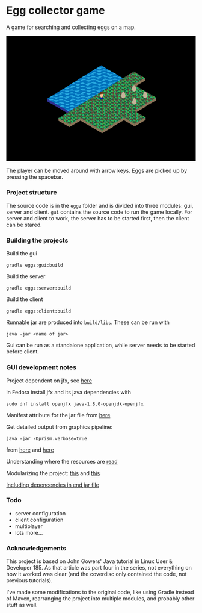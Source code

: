 
# Egg collector game

A game for searching and collecting eggs on a map.

![Scene from eggs game](images/eggs_scene.png "Game scene")

The player can be moved around with arrow keys. Eggs are picked up by pressing the spacebar.

###  Project structure

The source code is in the `eggz` folder and is divided into three modules: gui, server and client. `gui` contains the source code to run the game locally. For server and client to work, the server has to be started first, then the client can be stared.

### Building the projects

Build the gui

    gradle eggz:gui:build

Build the server

    gradle eggz:server:build

Build the client

    gradle eggz:client:build

Runnable jar are produced into `build/libs`. These can be run with

    java -jar <name of jar>

Gui can be run as a standalone application, while server needs to be started before client.

### GUI development notes
Project dependent on jfx, see [here](https://github.com/dice-group/LIMES/issues/56)

in Fedora install jfx  and its java dependencies with

    sudo dnf install openjfx java-1.8.0-openjdk-openjfx

Manifest attribute  for the jar file from [here](https://stackoverflow.com/questions/9689793/cant-execute-jar-file-no-main-manifest-attribute)

Get detailed output from graphics pipeline:

    java -jar -Dprism.verbose=true

from [here](https://stackoverflow.com/questions/18754803/how-to-disable-or-bypass-hardware-graphics-accelerationprism-in-javafx) and [here](https://stackoverflow.com/questions/21185156/javafx-on-linux-is-showing-a-graphics-device-initialization-failed-for-es2-s)

Understanding where the resources are [read](http://www.mytechnotes.biz/2012/08/understanding-absolute-and-relative.html)

Modularizing the project: [this](https://docs.gradle.org/current/userguide/multi_project_builds.html) and [this](https://rominirani.com/gradle-tutorial-part-3-multiple-java-projects-5b1c4d1fbd8d)

[Including depencencies in end jar file](https://stackoverflow.com/questions/42458292/java-lang-noclassdeffounderror-when-trying-to-run-jar)

### Todo
- server configuration
- client configuration
- multiplayer
- lots more...

### Acknowledgements

This project is based on John Gowers' Java tutorial in Linux User & Developer 185. As that article was part four in the series, not everything on how it worked was clear (and the coverdisc only contained the code, not previous tutorials).

I've made some modifications to the original code, like using Gradle instead of Maven, rearranging the project into multiple modules, and probably other stuff as well.
